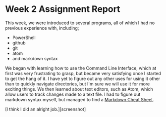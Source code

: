 # Week 2 Assignment Report

This week, we were introduced to several programs, all of which I had no previous experience with, including;
- PowerShell
- github
- git
- atom
- and markdown syntax

We began with learning how to use the Command Line Interface, which at first was very frustrating to grasp, but became very satisfying once I started to get the hang of it. I have yet to figure out any other uses for using it other than to quickly navigate directories, but I'm sure we will use it for more exciting things. We then learned about text editors, such as Atom, which allow users to track changes made to a text file. I had to figure out markdown syntax myself, but managed to find a [Markdown Cheat Sheet](https://github.com/adam-p/markdown-here/wiki/Markdown-Cheatsheet).

[I think I did an alright job.][screenshot]
